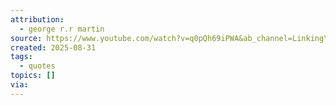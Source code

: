 ```yaml
---
attribution:
  - george r.r martin
source: https://www.youtube.com/watch?v=q0pQh69iPWA&ab_channel=LinkingYourThinkingwithNickMilo
created: 2025-08-31
tags:
  - quotes
topics: []
via:
---
```

